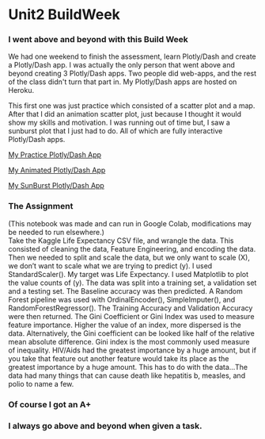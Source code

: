 # Unit2 BuildWeek

### I went above and beyond with this Build Week

We had one weekend to finish the assessment, learn Plotly/Dash and create a Plotly/Dash app. I was actually the only person that went above and beyond creating 3 Plotly/Dash apps. Two people did web-apps, and the rest of the class didn't turn that part in. My Plotly/Dash apps are hosted on Heroku.<br/>

This first one was just practice which consisted of a scatter plot and a map. After that I did an animation scatter plot, just because I thought it would show my skills and motivation. I was running out of time but, I saw a sunburst plot that I just had to do. All of which are fully interactive Plotly/Dash apps.<br/>

[My Practice Plotly/Dash App](https://data-science2021.herokuapp.com/)<br/>

[My Animated Plotly/Dash App](https://data-science2021-2.herokuapp.com/)<br/>

[My SunBurst Plotly/Dash App](https://data-science2021-3.herokuapp.com/)

### The Assignment
(This notebook was made and can run in Google Colab, modifications may be needed to run elsewhere.)<br/>
Take the Kaggle Life Expectancy CSV file, and wrangle the data. This consisted of cleaning the data, Feature Engineering, and encoding the data. Then we needed to split and scale the data, but we only want to scale (X), we don’t want to scale what we are trying to predict (y). I used StandardScaler(). My target was Life Expectancy. I used Matplotlib to plot the value counts of (y). The data was split into a training set, a validation set and a testing set. The Baseline accuracy was then predicted.  A Random Forest pipeline was used with OrdinalEncoder(), SimpleImputer(), and RandomForestRegressor(). The Training Accuracy and Validation Accuracy were then returned. The Gini Coefficient or Gini Index was used to measure feature importance. Higher the value of an index, more dispersed is the data. Alternatively, the Gini coefficient can be looked like half of the relative mean absolute difference. Gini index is the most commonly used measure of inequality. HIV/Aids had the greatest importance by a huge amount, but if you take that feature out another feature would take its place as the greatest importance by a huge amount. This has to do with the data...The data had many things that can cause death like hepatitis b, measles, and polio to name a few.<br/>
### Of course I got an A+
### I always go above and beyond when given a task.
